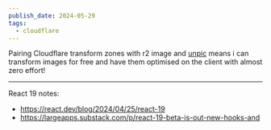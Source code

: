 ```yaml
---
publish_date: 2024-05-29
tags:
  - cloudflare
---
```

Pairing Cloudflare transform zones with r2 image and [unpic](https://unpic.pics/img/react/) means i can transform images for free and have them optimised on the client with almost zero effort!

---
React 19 notes:
- https://react.dev/blog/2024/04/25/react-19
- https://largeapps.substack.com/p/react-19-beta-is-out-new-hooks-and